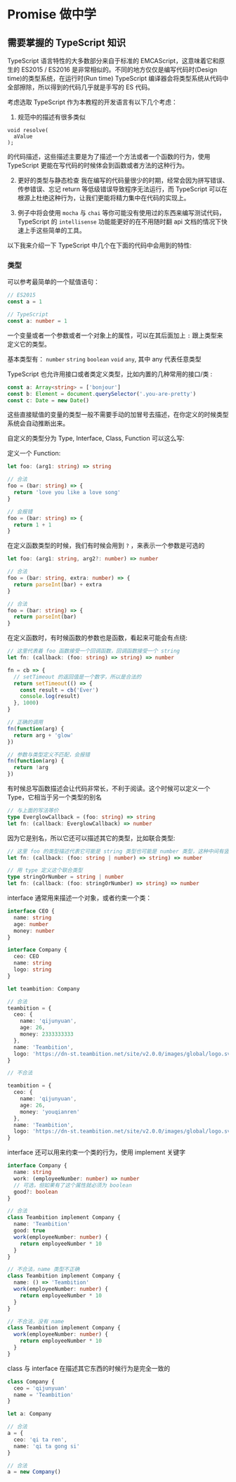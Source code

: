 # Promise 做中学

## 需要掌握的 TypeScript 知识

TypeScript 语言特性的大多数部分来自于标准的 EMCAScript，这意味着它和原生的 ES2015 / ES2016 是非常相似的。不同的地方仅仅是编写代码时(Design time)的类型系统，在运行时(Run time) TypeScript 编译器会将类型系统从代码中全部擦除，所以得到的代码几乎就是手写的 ES 代码。

考虑选取 TypeScript 作为本教程的开发语言有以下几个考虑：
 
1. 规范中的描述有很多类似
```
void resolve(
  aValue
);
```
的代码描述，这些描述主要是为了描述一个方法或者一个函数的行为，使用 TypeScript 更能在写代码的时候体会到函数或者方法的这种行为。

2. 更好的类型与静态检查
我在编写的代码量很少的时期，经常会因为拼写错误、传参错误、忘记 return 等低级错误导致程序无法运行，而 TypeScript 可以在根源上杜绝这种行为，让我们更能将精力集中在代码的实现上。

3. 例子中将会使用 `mocha` 与 `chai` 等你可能没有使用过的东西来编写测试代码，TypeScript 的 `intellisense` 功能能更好的在不用随时翻 api 文档的情况下快速上手这些简单的工具。

以下我来介绍一下 TypeScript 中几个在下面的代码中会用到的特性:

### 类型
可以参考最简单的一个赋值语句：

```js
// ES2015
const a = 1
```

```ts
// TypeScript
const a: number = 1
```

一个变量或者一个参数或者一个对象上的属性，可以在其后面加上 `:` 跟上类型来定义它的类型。

基本类型有： `number` `string` `boolean` `void` `any`, 其中 any 代表任意类型

TypeScript 也允许用接口或者类定义类型，比如内置的几种常用的接口/类 :

```ts
const a: Array<string> = ['bonjour']
const b: Element = document.querySelector('.you-are-pretty')
const c: Date = new Date()
```
这些直接赋值的变量的类型一般不需要手动的加冒号去描述，在你定义的时候类型系统会自动推断出来。

自定义的类型分为 Type, Interface, Class, Function 可以这么写:

定义一个 Function:

```ts
let foo: (arg1: string) => string

// 合法
foo = (bar: string) => {
  return 'love you like a love song'
}

// 会报错
foo = (bar: string) => {
  return 1 + 1
}
```

在定义函数类型的时候，我们有时候会用到 `?` ，来表示一个参数是可选的

```ts
let foo: (arg1: string, arg2?: number) => number

// 合法
foo = (bar: string, extra: number) => {
  return parseInt(bar) + extra
}

// 合法
foo = (bar: string) => {
  return parseInt(bar)
} 
```

在定义函数时，有时候函数的参数也是函数，看起来可能会有点绕:

```ts
// 这里代表着 foo 函数接受一个回调函数，回调函数接受一个 string
let fn: (callback: (foo: string) => string) => number

fn = cb => {
  // setTimeout 的返回值是一个数字，所以是合法的
  return setTimeout(() => {
    const result = cb('Ever')
    console.log(result)
  }, 1000)
}

// 正确的调用
fn(function(arg) {
  return arg + 'glow'
})

// 参数与类型定义不匹配，会报错
fn(function(arg) {
  return !arg
})
```

有时候总写函数描述会让代码非常长，不利于阅读。这个时候可以定义一个 Type，它相当于另一个类型的别名

```ts
// 与上面的写法等价
type EverglowCallback = (foo: string) => string
let fn: (callback: EverglowCallback) => number
```

因为它是别名，所以它还可以描述其它的类型，比如联合类型:

```ts
// 这里 foo 的类型描述代表它可能是 string 类型也可能是 number 类型，这种中间有竖线的类型叫联合类型
let fn: (callback: (foo: string | number) => string) => number

// 用 type 定义这个联合类型
type stringOrNumber = string | number
let fn: (callback: (foo: stringOrNumber) => string) => number
```

interface 通常用来描述一个对象，或者约束一个类：

```ts
interface CEO {
  name: string
  age: number
  money: number
}

interface Company {
  ceo: CEO
  name: string
  logo: string
}

let teambition: Company

// 合法
teambition = {
  ceo: {
    name: 'qijunyuan',
    age: 26,
    money: 2333333333
  },
  name: 'Teambition',
  logo: 'https://dn-st.teambition.net/site/v2.0.0/images/global/logo.svg'
}

// 不合法

teambition = {
  ceo: {
    name: 'qijunyuan',
    age: 26,
    money: 'youqianren'
  },
  name: 'Teambition',
  logo: 'https://dn-st.teambition.net/site/v2.0.0/images/global/logo.svg'
}

```

interface 还可以用来约束一个类的行为，使用 implement 关键字

```ts
interface Company {
  name: string
  work: (employeeNumber: number) => number
  // 可选，但如果有了这个属性就必须为 boolean
  good?: boolean
}

// 合法
class Teambition implement Company {
  name: 'Teambition'
  good: true
  work(employeeNumber: number) {
    return employeeNumber * 10
  }
}

// 不合法，name 类型不正确
class Teambition implement Company {
  name: () => 'Teambition'
  work(employeeNumber: number) {
    return employeeNumber * 10
  }
}

// 不合法，没有 name
class Teambition implement Company {
  work(employeeNumber: number) {
    return employeeNumber * 10
  }
}

```

class 与 interface 在描述其它东西的时候行为是完全一致的

```ts
class Company {
  ceo = 'qijunyuan'
  name = 'Teambition'
}

let a: Company

// 合法
a = {
  ceo: 'qi ta ren',
  name: 'qi ta gong si'
}

// 合法
a = new Company()
```
